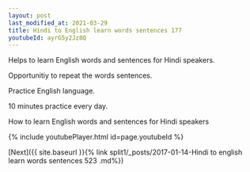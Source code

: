 ```yaml
---
layout: post
last_modified_at: 2021-03-29
title: Hindi to English learn words sentences 177 
youtubeId: ayrG5y2Jz8Q
---
```

 
 
Helps to learn English words and sentences for Hindi speakers.

Opportunitiy to repeat the words sentences. 

Practice English language. 
 
10 minutes practice every day. 
 
How to learn English words and sentences for Hindi speakers 
 
{% include youtubePlayer.html id=page.youtubeId %}
 
 
[Next]({{ site.baseurl }}{% link  split1/_posts/2017-01-14-Hindi to english learn words sentences 523 .md%})
 
